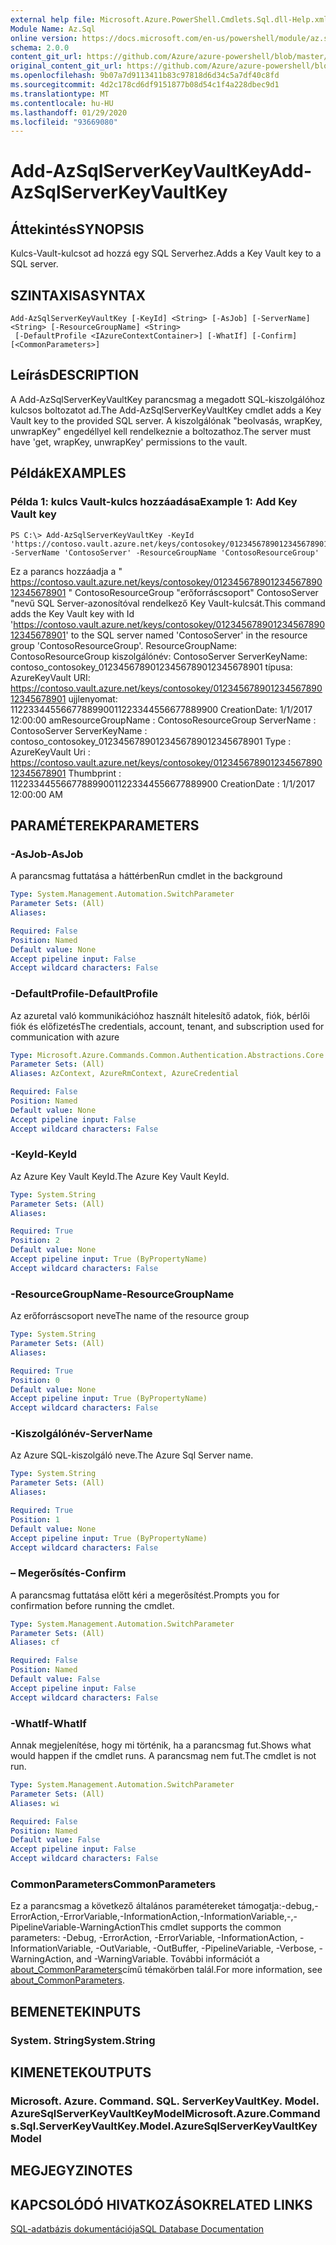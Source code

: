 ```yaml
---
external help file: Microsoft.Azure.PowerShell.Cmdlets.Sql.dll-Help.xml
Module Name: Az.Sql
online version: https://docs.microsoft.com/en-us/powershell/module/az.sql/add-azsqlserverkeyvaultkey
schema: 2.0.0
content_git_url: https://github.com/Azure/azure-powershell/blob/master/src/Sql/Sql/help/Add-AzSqlServerKeyVaultKey.md
original_content_git_url: https://github.com/Azure/azure-powershell/blob/master/src/Sql/Sql/help/Add-AzSqlServerKeyVaultKey.md
ms.openlocfilehash: 9b07a7d9113411b83c97818d6d34c5a7df40c8fd
ms.sourcegitcommit: 4d2c178cd6df9151877b08d54c1f4a228dbec9d1
ms.translationtype: MT
ms.contentlocale: hu-HU
ms.lasthandoff: 01/29/2020
ms.locfileid: "93669080"
---
```

# <span data-ttu-id="60fc5-101">Add-AzSqlServerKeyVaultKey</span><span class="sxs-lookup"><span data-stu-id="60fc5-101">Add-AzSqlServerKeyVaultKey</span></span>

## <span data-ttu-id="60fc5-102">Áttekintés</span><span class="sxs-lookup"><span data-stu-id="60fc5-102">SYNOPSIS</span></span>
<span data-ttu-id="60fc5-103">Kulcs-Vault-kulcsot ad hozzá egy SQL Serverhez.</span><span class="sxs-lookup"><span data-stu-id="60fc5-103">Adds a Key Vault key to a SQL server.</span></span>

## <span data-ttu-id="60fc5-104">SZINTAXISA</span><span class="sxs-lookup"><span data-stu-id="60fc5-104">SYNTAX</span></span>

```
Add-AzSqlServerKeyVaultKey [-KeyId] <String> [-AsJob] [-ServerName] <String> [-ResourceGroupName] <String>
 [-DefaultProfile <IAzureContextContainer>] [-WhatIf] [-Confirm] [<CommonParameters>]
```

## <span data-ttu-id="60fc5-105">Leírás</span><span class="sxs-lookup"><span data-stu-id="60fc5-105">DESCRIPTION</span></span>
<span data-ttu-id="60fc5-106">A Add-AzSqlServerKeyVaultKey parancsmag a megadott SQL-kiszolgálóhoz kulcsos boltozatot ad.</span><span class="sxs-lookup"><span data-stu-id="60fc5-106">The Add-AzSqlServerKeyVaultKey cmdlet adds a Key Vault key to the provided SQL server.</span></span>
<span data-ttu-id="60fc5-107">A kiszolgálónak "beolvasás, wrapKey, unwrapKey" engedéllyel kell rendelkeznie a boltozathoz.</span><span class="sxs-lookup"><span data-stu-id="60fc5-107">The server must have 'get, wrapKey, unwrapKey' permissions to the vault.</span></span>

## <span data-ttu-id="60fc5-108">Példák</span><span class="sxs-lookup"><span data-stu-id="60fc5-108">EXAMPLES</span></span>

### <span data-ttu-id="60fc5-109">Példa 1: kulcs Vault-kulcs hozzáadása</span><span class="sxs-lookup"><span data-stu-id="60fc5-109">Example 1: Add Key Vault key</span></span>
```
PS C:\> Add-AzSqlServerKeyVaultKey -KeyId 'https://contoso.vault.azure.net/keys/contosokey/01234567890123456789012345678901' -ServerName 'ContosoServer' -ResourceGroupName 'ContosoResourceGroup'
```

<span data-ttu-id="60fc5-110">Ez a parancs hozzáadja a " https://contoso.vault.azure.net/keys/contosokey/01234567890123456789012345678901 " ContosoResourceGroup "erőforráscsoport" ContosoServer "nevű SQL Server-azonosítóval rendelkező Key Vault-kulcsát.</span><span class="sxs-lookup"><span data-stu-id="60fc5-110">This command adds the Key Vault key with Id 'https://contoso.vault.azure.net/keys/contosokey/01234567890123456789012345678901' to the SQL server named 'ContosoServer' in the resource group 'ContosoResourceGroup'.</span></span>
<span data-ttu-id="60fc5-111">ResourceGroupName: ContosoResourceGroup kiszolgálónév: ContosoServer ServerKeyName: contoso_contosokey_01234567890123456789012345678901 típusa: AzureKeyVault URI: https://contoso.vault.azure.net/keys/contosokey/01234567890123456789012345678901 ujjlenyomat: 1122334455667788990011223344556677889900 CreationDate: 1/1/2017 12:00:00 am</span><span class="sxs-lookup"><span data-stu-id="60fc5-111">ResourceGroupName : ContosoResourceGroup ServerName        : ContosoServer ServerKeyName     : contoso_contosokey_01234567890123456789012345678901 Type              : AzureKeyVault Uri               : https://contoso.vault.azure.net/keys/contosokey/01234567890123456789012345678901 Thumbprint        : 1122334455667788990011223344556677889900 CreationDate      : 1/1/2017 12:00:00 AM</span></span>

## <span data-ttu-id="60fc5-112">PARAMÉTEREK</span><span class="sxs-lookup"><span data-stu-id="60fc5-112">PARAMETERS</span></span>

### <span data-ttu-id="60fc5-113">-AsJob</span><span class="sxs-lookup"><span data-stu-id="60fc5-113">-AsJob</span></span>
<span data-ttu-id="60fc5-114">A parancsmag futtatása a háttérben</span><span class="sxs-lookup"><span data-stu-id="60fc5-114">Run cmdlet in the background</span></span>

```yaml
Type: System.Management.Automation.SwitchParameter
Parameter Sets: (All)
Aliases:

Required: False
Position: Named
Default value: None
Accept pipeline input: False
Accept wildcard characters: False
```

### <span data-ttu-id="60fc5-115">-DefaultProfile</span><span class="sxs-lookup"><span data-stu-id="60fc5-115">-DefaultProfile</span></span>
<span data-ttu-id="60fc5-116">Az azuretal való kommunikációhoz használt hitelesítő adatok, fiók, bérlői fiók és előfizetés</span><span class="sxs-lookup"><span data-stu-id="60fc5-116">The credentials, account, tenant, and subscription used for communication with azure</span></span>

```yaml
Type: Microsoft.Azure.Commands.Common.Authentication.Abstractions.Core.IAzureContextContainer
Parameter Sets: (All)
Aliases: AzContext, AzureRmContext, AzureCredential

Required: False
Position: Named
Default value: None
Accept pipeline input: False
Accept wildcard characters: False
```

### <span data-ttu-id="60fc5-117">-KeyId</span><span class="sxs-lookup"><span data-stu-id="60fc5-117">-KeyId</span></span>
<span data-ttu-id="60fc5-118">Az Azure Key Vault KeyId.</span><span class="sxs-lookup"><span data-stu-id="60fc5-118">The Azure Key Vault KeyId.</span></span>

```yaml
Type: System.String
Parameter Sets: (All)
Aliases:

Required: True
Position: 2
Default value: None
Accept pipeline input: True (ByPropertyName)
Accept wildcard characters: False
```

### <span data-ttu-id="60fc5-119">-ResourceGroupName</span><span class="sxs-lookup"><span data-stu-id="60fc5-119">-ResourceGroupName</span></span>
<span data-ttu-id="60fc5-120">Az erőforráscsoport neve</span><span class="sxs-lookup"><span data-stu-id="60fc5-120">The name of the resource group</span></span>

```yaml
Type: System.String
Parameter Sets: (All)
Aliases:

Required: True
Position: 0
Default value: None
Accept pipeline input: True (ByPropertyName)
Accept wildcard characters: False
```

### <span data-ttu-id="60fc5-121">-Kiszolgálónév</span><span class="sxs-lookup"><span data-stu-id="60fc5-121">-ServerName</span></span>
<span data-ttu-id="60fc5-122">Az Azure SQL-kiszolgáló neve.</span><span class="sxs-lookup"><span data-stu-id="60fc5-122">The Azure Sql Server name.</span></span>

```yaml
Type: System.String
Parameter Sets: (All)
Aliases:

Required: True
Position: 1
Default value: None
Accept pipeline input: True (ByPropertyName)
Accept wildcard characters: False
```

### <span data-ttu-id="60fc5-123">– Megerősítés</span><span class="sxs-lookup"><span data-stu-id="60fc5-123">-Confirm</span></span>
<span data-ttu-id="60fc5-124">A parancsmag futtatása előtt kéri a megerősítést.</span><span class="sxs-lookup"><span data-stu-id="60fc5-124">Prompts you for confirmation before running the cmdlet.</span></span>

```yaml
Type: System.Management.Automation.SwitchParameter
Parameter Sets: (All)
Aliases: cf

Required: False
Position: Named
Default value: False
Accept pipeline input: False
Accept wildcard characters: False
```

### <span data-ttu-id="60fc5-125">-WhatIf</span><span class="sxs-lookup"><span data-stu-id="60fc5-125">-WhatIf</span></span>
<span data-ttu-id="60fc5-126">Annak megjelenítése, hogy mi történik, ha a parancsmag fut.</span><span class="sxs-lookup"><span data-stu-id="60fc5-126">Shows what would happen if the cmdlet runs.</span></span>
<span data-ttu-id="60fc5-127">A parancsmag nem fut.</span><span class="sxs-lookup"><span data-stu-id="60fc5-127">The cmdlet is not run.</span></span>

```yaml
Type: System.Management.Automation.SwitchParameter
Parameter Sets: (All)
Aliases: wi

Required: False
Position: Named
Default value: False
Accept pipeline input: False
Accept wildcard characters: False
```

### <span data-ttu-id="60fc5-128">CommonParameters</span><span class="sxs-lookup"><span data-stu-id="60fc5-128">CommonParameters</span></span>
<span data-ttu-id="60fc5-129">Ez a parancsmag a következő általános paramétereket támogatja:-debug,-ErrorAction,-ErrorVariable,-InformationAction,-InformationVariable,-,-PipelineVariable-WarningAction</span><span class="sxs-lookup"><span data-stu-id="60fc5-129">This cmdlet supports the common parameters: -Debug, -ErrorAction, -ErrorVariable, -InformationAction, -InformationVariable, -OutVariable, -OutBuffer, -PipelineVariable, -Verbose, -WarningAction, and -WarningVariable.</span></span> <span data-ttu-id="60fc5-130">További információt a [about_CommonParameters](https://go.microsoft.com/fwlink/?LinkID=113216)című témakörben talál.</span><span class="sxs-lookup"><span data-stu-id="60fc5-130">For more information, see [about_CommonParameters](https://go.microsoft.com/fwlink/?LinkID=113216).</span></span>

## <span data-ttu-id="60fc5-131">BEMENETEK</span><span class="sxs-lookup"><span data-stu-id="60fc5-131">INPUTS</span></span>

### <span data-ttu-id="60fc5-132">System. String</span><span class="sxs-lookup"><span data-stu-id="60fc5-132">System.String</span></span>

## <span data-ttu-id="60fc5-133">KIMENETEK</span><span class="sxs-lookup"><span data-stu-id="60fc5-133">OUTPUTS</span></span>

### <span data-ttu-id="60fc5-134">Microsoft. Azure. Command. SQL. ServerKeyVaultKey. Model. AzureSqlServerKeyVaultKeyModel</span><span class="sxs-lookup"><span data-stu-id="60fc5-134">Microsoft.Azure.Commands.Sql.ServerKeyVaultKey.Model.AzureSqlServerKeyVaultKeyModel</span></span>

## <span data-ttu-id="60fc5-135">MEGJEGYZI</span><span class="sxs-lookup"><span data-stu-id="60fc5-135">NOTES</span></span>

## <span data-ttu-id="60fc5-136">KAPCSOLÓDÓ HIVATKOZÁSOK</span><span class="sxs-lookup"><span data-stu-id="60fc5-136">RELATED LINKS</span></span>

[<span data-ttu-id="60fc5-137">SQL-adatbázis dokumentációja</span><span class="sxs-lookup"><span data-stu-id="60fc5-137">SQL Database Documentation</span></span>](https://docs.microsoft.com/azure/sql-database/)
